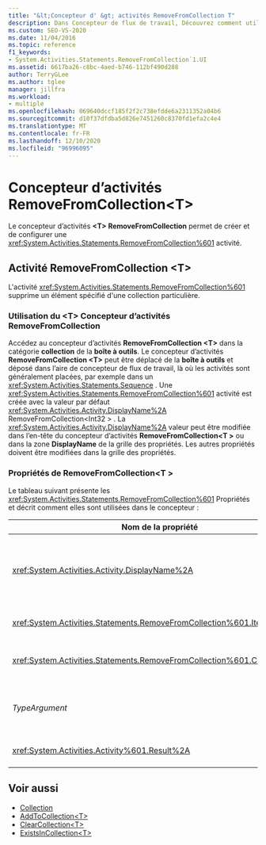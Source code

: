 ```yaml
---
title: "&lt;Concepteur d' &gt; activités RemoveFromCollection T"
description: Dans Concepteur de flux de travail, Découvrez comment utiliser le <T> Concepteur d’activités RemoveFromCollection pour créer et configurer une <T> activité RemoveFromCollection.
ms.custom: SEO-VS-2020
ms.date: 11/04/2016
ms.topic: reference
f1_keywords:
- System.Activities.Statements.RemoveFromCollection`1.UI
ms.assetid: 6617ba26-c8bc-4aed-b746-112bf490d288
author: TerryGLee
ms.author: tglee
manager: jillfra
ms.workload:
- multiple
ms.openlocfilehash: 069640dccf185f2f2c738efdde6a2311352a04b6
ms.sourcegitcommit: d10f37dfdba5d826e7451260c8370fd1efa2c4e4
ms.translationtype: MT
ms.contentlocale: fr-FR
ms.lasthandoff: 12/10/2020
ms.locfileid: "96996095"
---
```

# <a name="removefromcollectiont-activity-designer"></a>Concepteur d’activités RemoveFromCollection\<T>

Le concepteur d’activités **\<T> RemoveFromCollection** permet de créer et de configurer une <xref:System.Activities.Statements.RemoveFromCollection%601> activité.

## <a name="the-removefromcollectiontactivity"></a>Activité RemoveFromCollection \<T>

L'activité <xref:System.Activities.Statements.RemoveFromCollection%601> supprime un élément spécifié d'une collection particulière.

### <a name="using-the-removefromcollectiont-activity-designer"></a>Utilisation du \<T> Concepteur d’activités RemoveFromCollection

Accédez au concepteur d’activités **RemoveFromCollection \<T>** dans la catégorie **collection** de la **boîte à outils**.
Le concepteur d’activités **RemoveFromCollection \<T>** peut être déplacé de la **boîte à outils** et déposé dans l’aire de concepteur de flux de travail, là où les activités sont généralement placées, par exemple dans un <xref:System.Activities.Statements.Sequence> . Une <xref:System.Activities.Statements.RemoveFromCollection%601> activité est créée avec la valeur par défaut <xref:System.Activities.Activity.DisplayName%2A> RemoveFromCollection<Int32 \> . La <xref:System.Activities.Activity.DisplayName%2A> valeur peut être modifiée dans l’en-tête du concepteur d’activités **RemoveFromCollection<T \>** ou dans la zone **DisplayName** de la grille des propriétés. Les autres propriétés doivent être modifiées dans la grille des propriétés.

### <a name="the-removefromcollectiont-properties"></a>Propriétés de RemoveFromCollection<T \>

Le tableau suivant présente les <xref:System.Activities.Statements.RemoveFromCollection%601> Propriétés et décrit comment elles sont utilisées dans le concepteur :

|Nom de la propriété|Obligatoire|Usage|
|-|--------------|-|
|<xref:System.Activities.Activity.DisplayName%2A>|False|Nom convivial facultatif de l'activité <xref:System.Activities.Statements.RemoveFromCollection%601>. La valeur par défaut est RemoveFromCollection<Int32 \> .<br /><br /> Bien que la propriété <xref:System.Activities.Activity.DisplayName%2A> ne soit pas strictement obligatoire, il est recommandé d'en utiliser une.|
|<xref:System.Activities.Statements.RemoveFromCollection%601.Item%2A>|True|Élément à supprimer de la **collection \<T>**. Cet élément est de type *T*, qui est de type *TypeArgument*. Pour spécifier l'élément, tapez une expression Visual Basic dans la grille des propriétés.|
|<xref:System.Activities.Statements.RemoveFromCollection%601.Collection%2A>|True|Collection à partir de laquelle l’élément doit être supprimé. Cette collection est de type **ICollection<TypeArgument \> .** Pour spécifier la collection, tapez une expression Visual Basic dans la grille des propriétés.|
|*TypeArgument*|True|Type T des éléments contenus dans la collection <xref:System.Collections.Generic.ICollection%601>. Par défaut, ce type de *TypeArgument* est défini sur **Int32**. Pour modifier le type, modifiez la valeur de *TypeArgument* dans la zone de liste déroulante de la grille des propriétés.|
|<xref:System.Activities.Activity%601.Result%2A>|False|Valeur qui indique si l’élément spécifié a été supprimé de la collection. Pour spécifier une variable à lier au résultat, entrez une variable dans la grille des propriétés|

## <a name="see-also"></a>Voir aussi

- [Collection](../workflow-designer/collection-activity-designers.md)
- [AddToCollection\<T>](../workflow-designer/addtocollection-t-activity-designer.md)
- [ClearCollection\<T>](../workflow-designer/clearcollection-t-activity-designer.md)
- [ExistsInCollection\<T>](../workflow-designer/existsincollection-t-activity-designer.md)